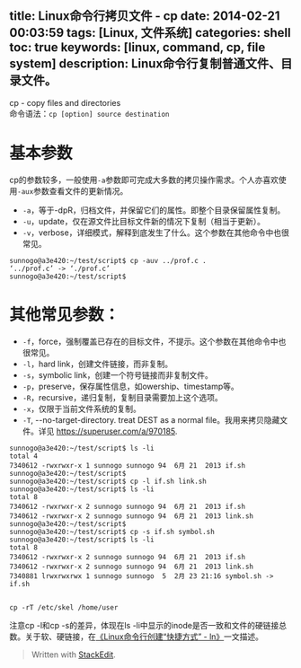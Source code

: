 title: Linux命令行拷贝文件 - cp
date: 2014-02-21 00:03:59
tags: [Linux, 文件系统]
categories: shell
toc: true
keywords: [linux, command, cp, file system]
description: Linux命令行复制普通文件、目录文件。
---

cp - copy files and directories  
命令语法：`cp [option] source destination`  

# 基本参数
cp的参数较多，一般使用`-a`参数即可完成大多数的拷贝操作需求。个人亦喜欢使用`-aux`参数查看文件的更新情况。
* `-a`，等于-dpR，归档文件，并保留它们的属性。即整个目录保留属性复制。
* `-u`，update，仅在源文件比目标文件新的情况下复制（相当于更新）。  
* `-v`，verbose，详细模式，解释到底发生了什么。这个参数在其他命令中也很常见。

<!--more-->

```
sunnogo@a3e420:~/test/script$ cp -auv ../prof.c .
‘../prof.c’ -> ‘./prof.c’
sunnogo@a3e420:~/test/script$ 
```

# 其他常见参数：  
* `-f`，force，强制覆盖已存在的目标文件，不提示。这个参数在其他命令中也很常见。
* `-l`，hard link，创建文件链接，而非复制。
* `-s`，symbolic link，创建一个符号链接而非复制文件。
* `-p`，preserve，保存属性信息，如owership、timestamp等。  
* `-R`，recursive，递归复制，复制目录需要加上这个选项。
* `-x`，仅限于当前文件系统的复制。
* `-T`, --no-target-directory. treat DEST as a normal file。我用来拷贝隐藏文件。详见 https://superuser.com/a/970185.

```
sunnogo@a3e420:~/test/script$ ls -li
total 4
7340612 -rwxrwxr-x 1 sunnogo sunnogo 94  6月 21  2013 if.sh
sunnogo@a3e420:~/test/script$ 
sunnogo@a3e420:~/test/script$ cp -l if.sh link.sh
sunnogo@a3e420:~/test/script$ ls -li
total 8
7340612 -rwxrwxr-x 2 sunnogo sunnogo 94  6月 21  2013 if.sh
7340612 -rwxrwxr-x 2 sunnogo sunnogo 94  6月 21  2013 link.sh
sunnogo@a3e420:~/test/script$ 
sunnogo@a3e420:~/test/script$ cp -s if.sh symbol.sh
sunnogo@a3e420:~/test/script$ ls -li
total 8
7340612 -rwxrwxr-x 2 sunnogo sunnogo 94  6月 21  2013 if.sh
7340612 -rwxrwxr-x 2 sunnogo sunnogo 94  6月 21  2013 link.sh
7340881 lrwxrwxrwx 1 sunnogo sunnogo  5  2月 23 21:16 symbol.sh -> if.sh


cp -rT /etc/skel /home/user
```

注意cp -l和cp -s的差异，体现在ls -li中显示的inode是否一致和文件的硬链接总数。关于软、硬链接，在[《Linux命令行创建“快捷方式” - ln》](http://sunnogo.tk/201402/shell/ln.html)一文描述。

> Written with [StackEdit](https://stackedit.io/).
